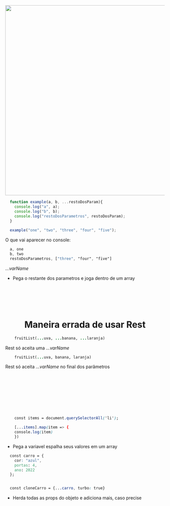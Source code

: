 <img width="1200" height="600" src="https://image.slidesharecdn.com/restjscodebits2011-111114180849-phpapp02/95/restjs-codebits-2011-29-1024.jpg?cb=1321294318"/>

```  javascript
  function example(a, b, ...restoDosParam){
    console.log("a", a);
    console.log("b", b);
    console.log("restoDosParametros", restoDosParam); 
  }
  
  example("one", "two", "three", "four", "five");

```

O que vai aparecer no console:

``` css
  a, one
  b, two
  restoDosParametros, ["three", "four", "five"]

```


_...varName_ <br>
* Pega o restante dos parametros e joga dentro de um array

<br><br><br><br>

<h1 align="center" >Maneira errada de usar Rest</h1>


``` ruby
    fruitList(...uva, ...banana, ...laranja)
```
Rest só aceita uma _...varName_


``` ruby
    fruitList(...uva, banana, laranja)
```

Rest só aceita _...varName_ no final dos parâmetros















<br><br><br><br><br><br><br>

``` css
    const items = document.querySelectorAll('li');

    [...items].map(item => {
    console.log(item)
    })

```

* Pega a variavel  espalha seus valores em um array



``` css
  const carro = {
    cor: "azul",
    portas: 4,
    ano: 2022
  };


  const cloneCarro = {...carro, turbo: true} 

```

* Herda todas as props do objeto e adiciona mais, caso precise

